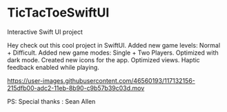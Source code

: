 # TicTacToeSwiftUI
Interactive Swift UI project

Hey check out this cool project in SwiftUI.
Added new game levels: Normal + Difficult.
Added new game modes: Single + Two Players.
Optimized with dark mode.
Created new icons for the app.
Optimized views.
Haptic feedback enabled while playing.




https://user-images.githubusercontent.com/46560193/117132156-215dfb00-adc2-11eb-8b90-c9b57b39c03d.mov


PS: Special thanks : Sean Allen

